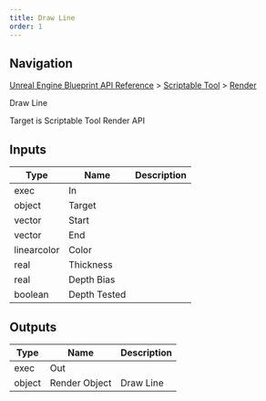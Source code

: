```yaml
---
title: Draw Line
order: 1
---
```

## Navigation

[Unreal Engine Blueprint API Reference](https://dev.epicgames.com/documentation/en-us/unreal-engine/BlueprintAPI) > [Scriptable Tool](https://dev.epicgames.com/documentation/en-us/unreal-engine/BlueprintAPI/ScriptableTool) > [Render](https://dev.epicgames.com/documentation/en-us/unreal-engine/BlueprintAPI/ScriptableTool/Render)

Draw Line

Target is Scriptable Tool Render API

## Inputs

| Type | Name | Description |
| --- | --- | --- |
| exec | In |  |
| object | Target |  |
| vector | Start |  |
| vector | End |  |
| linearcolor | Color |  |
| real | Thickness |  |
| real | Depth Bias |  |
| boolean | Depth Tested |  |

## Outputs

| Type | Name | Description |
| --- | --- | --- |
| exec | Out |  |
| object | Render Object | Draw Line |
